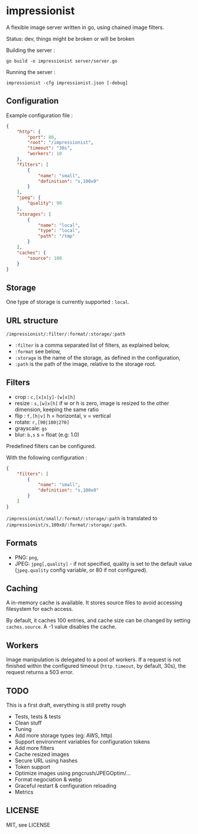 impressionist
=============

A flexible image server written in go, using chained image filters.

Status: dev, things might be broken or will be broken

Building the server :
```
go build -o impressionist server/server.go
```

Running the server :
```
impressionist -cfg impressionist.json [-debug]
```

Configuration
-------------

Example configuration file :

```json
{
	"http": {
		"port": 80,
		"root": "/impressionist",
		"timeout": "30s",
		"workers": 10
	},
	"filters": [
		{
			"name": "small",
			"definition": "s,100x0"
		}
	],
	"jpeg": {
		"quality": 90
	},
	"storages": [
		{
			"name": "local",
			"type": "local",
			"path": "/tmp"
		}
	],
	"caches": {
		"source": 100
	}
}
```

Storage
-------

One type of storage is currently supported : `local`.

URL structure
-------------

`/impressionist/:filter/:format/:storage/:path`

* `:filter` is a comma separated list of filters, as explained below,
* `:format` see below,
* `:storage` is the name of the storage, as defined in the configuration,
* `:path` is the path of the image, relative to the storage root.

Filters
-------

* crop : `c,[x]x[y]-[w]x[h]`
* resize : `s,[w]x[h]` if w or h is zero, image is resized to the other dimension, keeping the same ratio
* flip : `f,[h|v]` h = horizontal, v = vertical 
* rotate: `r,[90|180|270]`
* grayscale: `gs`
* blur: `b,s` s = float (e.g: 1.0)

Predefined filters can be configured.

With the following configuration :

```json
{
	"filters": [
		{
			"name": "small",
			"definition": "s,100x0"
		}
	]
}
```

`/impressionist/small/:format/:storage/:path` is translated to `/impressionist/s,100x0/:format/:storage/:path`.

Formats
-------

* PNG: `png`,
* JPEG: `jpeg[,quality]` - if not specified, quality is set to the default value (`jpeg.quality` config variable, or 80 if not configured).

Caching
-------

A in-memory cache is available. It stores source files to avoid accessing filesystem for each access.

By default, it caches 100 entries, and cache size can be changed by setting `caches.source`. A -1 value disables the cache.

Workers
-------

Image manipulation is delegated to a pool of workers. If a request is not finished within the configured timeout (`http.timeout`, by default, 30s), the request returns a 503 error.

TODO
----

This is a first draft, everything is still pretty rough

* Tests, tests & tests
* Clean stuff
* Tuning
* Add more storage types (eg: AWS, http)
* Support environment variables for configuration tokens
* Add more filters
* Cache resized images
* Secure URL using hashes
* Token support
* Optimize images using pngcrush/JPEGOptim/...
* Format negociation & webp
* Graceful restart & configuration reloading
* Metrics

LICENSE
-------

MIT, see LICENSE